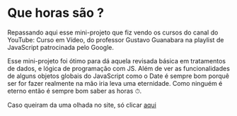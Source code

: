 # Que horas são ?

Repassando aqui esse mini-projeto que fiz vendo os cursos do canal do YouTube: Curso em Vídeo, do professor Gustavo Guanabara na playlist de JavaScript patrocinada pelo Google.

Esse mini-projeto foi ótimo para dá aquela revisada básica em tratamentos de dados, e lógica de programação com JS.
Além de ver as funcionalidades de alguns objetos globais do JavaScript como o Date é sempre bom porquê ser for fazer realmente na mão iria leva uma eternidade. Como ninguém é eterno então é sempre bom saber as horas ⏱.

Caso queiram da uma olhada no site, só clicar [aqui](https://lnkd.in/gebkWEyy)
